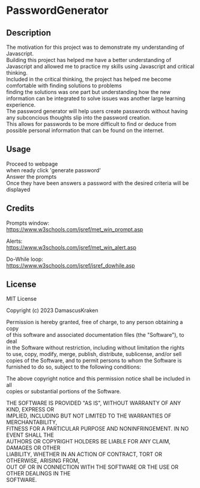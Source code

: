 # PasswordGenerator

## Description

<p>The motivation for this project was to demonstrate my understanding of Javascript.
<br>
Building this project has helped me have a better understanding of Javascript and allowed me to 
practice my skills using Javascript and critical thinking. 
<br>
Included in the critical thinking, the project has helped me become comfortable with finding solutions to problems
<br>
finding the solutions was one part but understanding how the new information can be integrated to solve issues was another large learning experience.
<br>
The password generator will help users create passwords without 
having any subconcious thoughts slip into the password creation. 
<br>
This allows for passwords to be more difficult to find or deduce from possible personal
information that can be found on the internet.</p>

## Usage

Proceed to webpage  
when ready click 'generate password'  
Answer the prompts  
Once they have been answers a password with the desired criteria will be displayed  


## Credits


Prompts window:  
https://www.w3schools.com/jsref/met_win_prompt.asp  

Alerts:  
https://www.w3schools.com/jsref/met_win_alert.asp  

Do-While loop:  
https://www.w3schools.com/jsref/jsref_dowhile.asp  



## License
MIT License

Copyright (c) 2023 DamascusKraken

Permission is hereby granted, free of charge, to any person obtaining a copy  
of this software and associated documentation files (the "Software"), to deal  
in the Software without restriction, including without limitation the rights  
to use, copy, modify, merge, publish, distribute, sublicense, and/or sell  
copies of the Software, and to permit persons to whom the Software is  
furnished to do so, subject to the following conditions:  

The above copyright notice and this permission notice shall be included in all  
copies or substantial portions of the Software.  

THE SOFTWARE IS PROVIDED "AS IS", WITHOUT WARRANTY OF ANY KIND, EXPRESS OR  
IMPLIED, INCLUDING BUT NOT LIMITED TO THE WARRANTIES OF MERCHANTABILITY,  
FITNESS FOR A PARTICULAR PURPOSE AND NONINFRINGEMENT. IN NO EVENT SHALL THE  
AUTHORS OR COPYRIGHT HOLDERS BE LIABLE FOR ANY CLAIM, DAMAGES OR OTHER  
LIABILITY, WHETHER IN AN ACTION OF CONTRACT, TORT OR OTHERWISE, ARISING FROM,  
OUT OF OR IN CONNECTION WITH THE SOFTWARE OR THE USE OR OTHER DEALINGS IN THE  
SOFTWARE.